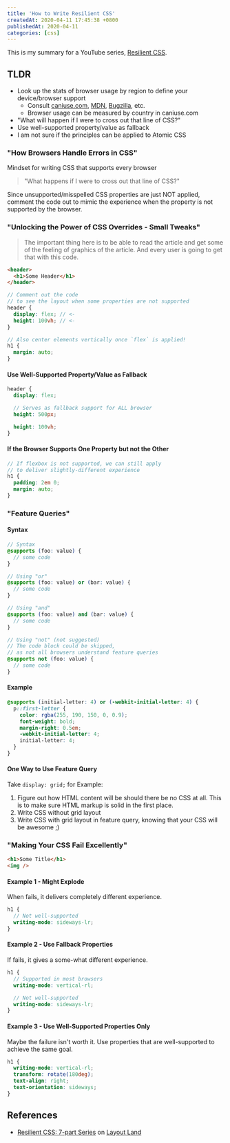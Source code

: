```yaml
---
title: 'How to Write Resilient CSS'
createdAt: 2020-04-11 17:45:38 +0800
publishedAt: 2020-04-11
categories: [css]
---
```


This is my summary for a YouTube series, [Resilient CSS](https://www.youtube.com/watch?v=u00FY9vADfQ&list=PLbSquHt1VCf1kpv9WRGMCA9_Nn4vCLZ9Y).

## TLDR

- Look up the stats of browser usage by region to define your device/browser support
  - Consult [caniuse.com](https://caniuse.com/), [MDN](https://developer.mozilla.org/en-US/docs/Web/CSS), [Bugzilla](https://www.bugzilla.org/), etc.
  - Browser usage can be measured by country in caniuse.com
- "What will happen if I were to cross out that line of CSS?"
- Use well-supported property/value as fallback
- I am not sure if the principles can be applied to Atomic CSS

### "How Browsers Handle Errors in CSS"

Mindset for writing CSS that supports every browser

> "What happens if I were to cross out that line of CSS?"

Since unsupported/misspelled CSS properties are just NOT applied, comment the code out to mimic the experience when the property is not supported by the browser.

### "Unlocking the Power of CSS Overrides - Small Tweaks"

> The important thing here is to be able to read the article and get some of the feeling of graphics of the article. And every user is going to get that with this code.

```html
<header>
  <h1>Some Header</h1>
</header>
```

```scss
// Comment out the code
// to see the layout when some properties are not supported
header {
  display: flex; // <-
  height: 100vh; // <-
}

// Also center elements vertically once `flex` is applied!
h1 {
  margin: auto;
}
```

#### Use Well-Supported Property/Value as Fallback

```scss
header {
  display: flex;

  // Serves as fallback support for ALL browser
  height: 500px;

  height: 100vh;
}
```

#### If the Browser Supports One Property but not the Other

```scss
// If flexbox is not supported, we can still apply
// to deliver slightly-different experience
h1 {
  padding: 2em 0;
  margin: auto;
}
```

### "Feature Queries"

#### Syntax

```scss
// Syntax
@supports (foo: value) {
  // some code
}

// Using "or"
@supports (foo: value) or (bar: value) {
  // some code
}

// Using "and"
@supports (foo: value) and (bar: value) {
  // some code
}

// Using "not" (not suggested)
// The code block could be skipped,
// as not all browsers understand feature queries
@supports not (foo: value) {
  // some code
}
```

#### Example

```scss
@supports (initial-letter: 4) or (-webkit-initial-letter: 4) {
  p::first-letter {
    color: rgba(255, 190, 150, 0, 0.9);
    font-weight: bold;
    margin-right: 0.5em;
    -webkit-initial-letter: 4;
    initial-letter: 4;
  }
}
```

#### One Way to Use Feature Query

Take `display: grid;` for Example:

1. Figure out how HTML content will be should there be no CSS at all. This is to make sure HTML markup is solid in the first place.
2. Write CSS without grid layout
3. Write CSS with grid layout in feature query, knowing that your CSS will be awesome ;)

### "Making Your CSS Fail Excellently"

```html
<h1>Some Title</h1>
<img />
```

#### Example 1 - Might Explode

When fails, it delivers completely different experience.

```scss
h1 {
  // Not well-supported
  writing-mode: sideways-lr;
}
```

#### Example 2 - Use Fallback Properties

If fails, it gives a some-what different experience.

```scss
h1 {
  // Supported in most browsers
  writing-mode: vertical-rl;

  // Not well-supported
  writing-mode: sideways-lr;
}
```

#### Example 3 - Use Well-Supported Properties Only

Maybe the failure isn't worth it. Use properties that are well-supported to achieve the same goal.

```scss
h1 {
  writing-mode: vertical-rl;
  transform: rotate(180deg);
  text-align: right;
  text-orientation: sideways;
}
```

## References

- [Resilient CSS: 7-part Series](https://www.youtube.com/watch?v=u00FY9vADfQ&list=PLbSquHt1VCf1kpv9WRGMCA9_Nn4vCLZ9Y) on [Layout Land](https://www.youtube.com/channel/UC7TizprGknbDalbHplROtag)
